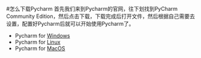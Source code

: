 #怎么下载Pycharm
首先我们来到Pycharm的官网，往下划找到PyCharm Community Edition，然后点击下载，下载完成后打开文件，然后根据自己需要去设置，配置好Pycharm后就可以开始使用Pycharm了。
+ Pycharm for [Windows](https://www.jetbrains.com/zh-cn/pycharm/download/?section=windows)
+ Pycharm for [Linux](https://www.jetbrains.com/zh-cn/pycharm/download/?section=Linux)
+ Pycharm for [MacOS](https://www.jetbrains.com/zh-cn/pycharm/download/?section=mac)
